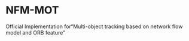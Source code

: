 # NFM-MOT
Official   Implementation for“Multi-object tracking based on network flow model and ORB feature”
